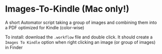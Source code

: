 # Images-To-Kindle (Mac only!)
A short Automator script taking a group of images and combining them into a PDF optimized for Kindle (color-wise)

To install: download the `.workflow` file and double click. It should create a `Images To Kindle` option when right clicking an image (or group of images) in Finder
